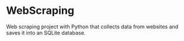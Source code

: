 # WebScraping
Web scraping project with Python that collects data from websites and saves it into an SQLite database.
